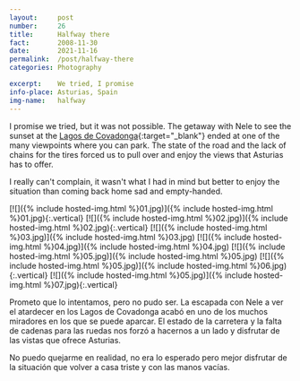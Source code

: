 ```yaml
---
layout:		post
number:		26
title:  	Halfway there
fact:   	2008-11-30
date:   	2021-11-16
permalink:	/post/halfway-there
categories: Photography

excerpt: 	We tried, I promise
info-place: Asturias, Spain
img-name:	halfway
---
```



I promise we tried, but it was not possible. The getaway with Nele to see the sunset at the [Lagos de Covadonga](https://en.wikipedia.org/wiki/Lakes_of_Covadonga){:target="_blank"} ended at one of the many viewpoints where you can park. The state of the road and the lack of chains for the tires forced us to pull over and enjoy the views that Asturias has to offer.

I really can't complain, it wasn't what I had in mind but better to enjoy the situation than coming back home sad and empty-handed.

<div class="gallery-{{ page.layout }}" markdown="1">

[![]({% include hosted-img.html %}01.jpg)]({% include hosted-img.html %}01.jpg){:.vertical}
[![]({% include hosted-img.html %}02.jpg)]({% include hosted-img.html %}02.jpg){:.vertical}
[![]({% include hosted-img.html %}03.jpg)]({% include hosted-img.html %}03.jpg)
[![]({% include hosted-img.html %}04.jpg)]({% include hosted-img.html %}04.jpg)
[![]({% include hosted-img.html %}05.jpg)]({% include hosted-img.html %}05.jpg)
[![]({% include hosted-img.html %}05.jpg)]({% include hosted-img.html %}06.jpg){:.vertical}
[![]({% include hosted-img.html %}05.jpg)]({% include hosted-img.html %}07.jpg){:.vertical}

</div>

<span class="spanish">

Prometo que lo intentamos, pero no pudo ser. La escapada con Nele a ver el atardecer en los Lagos de Covadonga acabó en uno de los muchos miradores en los que se puede aparcar. El estado de la carretera y la falta de cadenas para las ruedas nos forzó a hacernos a un lado y disfrutar de las vistas que ofrece Asturias.

No puedo quejarme en realidad, no era lo esperado pero mejor disfrutar de la situación que volver a casa triste y con las manos vacías.

</span>